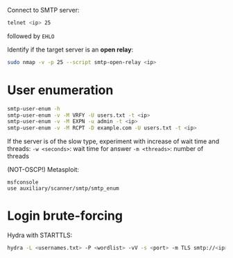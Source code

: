 Connect to SMTP server:
```bash
telnet <ip> 25
```
followed by `EHLO`

Identify if the target server is an **open relay**:
```bash
sudo nmap -v -p 25 --script smtp-open-relay <ip>
```

# User enumeration

```bash
smtp-user-enum -h
smtp-user-enum -v -M VRFY -U users.txt -t <ip>
smtp-user-enum -v -M EXPN -u admin -t <ip>
smtp-user-enum -v -M RCPT -D example.com -U users.txt -t <ip>
```
If the server is of the slow type, experiment with increase of wait time and threads:
`-w <seconds>`: wait time for answer
`-m <threads>`: number of threads

(NOT-OSCP!) Metasploit:
```
msfconsole
use auxiliary/scanner/smtp/smtp_enum
```

# Login brute-forcing

Hydra with STARTTLS:
```bash
hydra -L <usernames.txt> -P <wordlist> -vV -s <port> -m TLS smtp://<ip>
```
